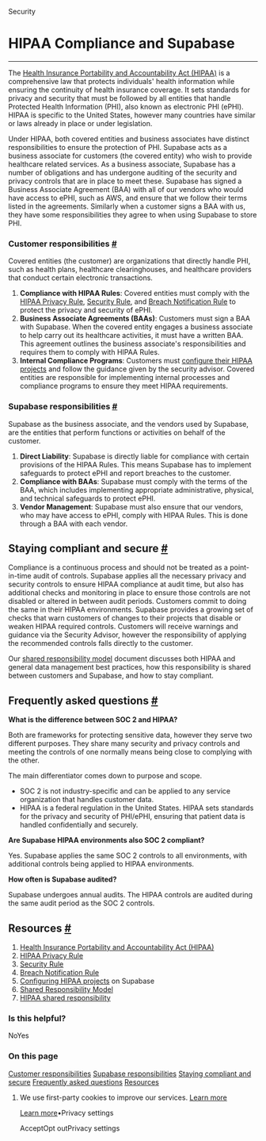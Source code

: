 Security

# HIPAA Compliance and Supabase

* * *

The [Health Insurance Portability and Accountability Act (HIPAA)](https://www.hhs.gov/hipaa/for-professionals/privacy/laws-regulations/index.html) is a comprehensive law that protects individuals' health information while ensuring the continuity of health insurance coverage. It sets standards for privacy and security that must be followed by all entities that handle Protected Health Information (PHI), also known as electronic PHI (ePHI). HIPAA is specific to the United States, however many countries have similar or laws already in place or under legislation.

Under HIPAA, both covered entities and business associates have distinct responsibilities to ensure the protection of PHI. Supabase acts as a business associate for customers (the covered entity) who wish to provide healthcare related services. As a business associate, Supabase has a number of obligations and has undergone auditing of the security and privacy controls that are in place to meet these. Supabase has signed a Business Associate Agreement (BAA) with all of our vendors who would have access to ePHI, such as AWS, and ensure that we follow their terms listed in the agreements. Similarly when a customer signs a BAA with us, they have some responsibilities they agree to when using Supabase to store PHI.

### Customer responsibilities [\#](https://supabase.com/docs/guides/security/hipaa-compliance\#customer-responsibilities)

Covered entities (the customer) are organizations that directly handle PHI, such as health plans, healthcare clearinghouses, and healthcare providers that conduct certain electronic transactions.

1. **Compliance with HIPAA Rules**: Covered entities must comply with the [HIPAA Privacy Rule](https://www.hhs.gov/hipaa/for-professionals/privacy/index.html), [Security Rule](https://www.hhs.gov/hipaa/for-professionals/security/index.html), and [Breach Notification Rule](https://www.hhs.gov/hipaa/for-professionals/breach-notification/index.html) to protect the privacy and security of ePHI.
2. **Business Associate Agreements (BAAs)**: Customers must sign a BAA with Supabase. When the covered entity engages a business associate to help carry out its healthcare activities, it must have a written BAA. This agreement outlines the business associate's responsibilities and requires them to comply with HIPAA Rules.
3. **Internal Compliance Programs**: Customers must [configure their HIPAA projects](https://supabase.com/docs/guides/platform/hipaa-projects) and follow the guidance given by the security advisor. Covered entities are responsible for implementing internal processes and compliance programs to ensure they meet HIPAA requirements.

### Supabase responsibilities [\#](https://supabase.com/docs/guides/security/hipaa-compliance\#supabase-responsibilities)

Supabase as the business associate, and the vendors used by Supabase, are the entities that perform functions or activities on behalf of the customer.

1. **Direct Liability**: Supabase is directly liable for compliance with certain provisions of the HIPAA Rules. This means Supabase has to implement safeguards to protect ePHI and report breaches to the customer.
2. **Compliance with BAAs**: Supabase must comply with the terms of the BAA, which includes implementing appropriate administrative, physical, and technical safeguards to protect ePHI.
3. **Vendor Management**: Supabase must also ensure that our vendors, who may have access to ePHI, comply with HIPAA Rules. This is done through a BAA with each vendor.

## Staying compliant and secure [\#](https://supabase.com/docs/guides/security/hipaa-compliance\#staying-compliant-and-secure)

Compliance is a continuous process and should not be treated as a point-in-time audit of controls. Supabase applies all the necessary privacy and security controls to ensure HIPAA compliance at audit time, but also has additional checks and monitoring in place to ensure those controls are not disabled or altered in between audit periods. Customers commit to doing the same in their HIPAA environments. Supabase provides a growing set of checks that warn customers of changes to their projects that disable or weaken HIPAA required controls. Customers will receive warnings and guidance via the Security Advisor, however the responsibility of applying the recommended controls falls directly to the customer.

Our [shared responsibility model](https://supabase.com/docs/guides/deployment/shared-responsibility-model#managing-healthcare-data) document discusses both HIPAA and general data management best practices, how this responsibility is shared between customers and Supabase, and how to stay compliant.

## Frequently asked questions [\#](https://supabase.com/docs/guides/security/hipaa-compliance\#frequently-asked-questions)

**What is the difference between SOC 2 and HIPAA?**

Both are frameworks for protecting sensitive data, however they serve two different purposes. They share many security and privacy controls and meeting the controls of one normally means being close to complying with the other.

The main differentiator comes down to purpose and scope.

- SOC 2 is not industry-specific and can be applied to any service organization that handles customer data.
- HIPAA is a federal regulation in the United States. HIPAA sets standards for the privacy and security of PHI/ePHI, ensuring that patient data is handled confidentially and securely.

**Are Supabase HIPAA environments also SOC 2 compliant?**

Yes. Supabase applies the same SOC 2 controls to all environments, with additional controls being applied to HIPAA environments.

**How often is Supabase audited?**

Supabase undergoes annual audits. The HIPAA controls are audited during the same audit period as the SOC 2 controls.

## Resources [\#](https://supabase.com/docs/guides/security/hipaa-compliance\#resources)

1. [Health Insurance Portability and Accountability Act (HIPAA)](https://www.hhs.gov/hipaa/for-professionals/privacy/laws-regulations/index.html)
2. [HIPAA Privacy Rule](https://www.hhs.gov/hipaa/for-professionals/privacy/index.html)
3. [Security Rule](https://www.hhs.gov/hipaa/for-professionals/security/index.html)
4. [Breach Notification Rule](https://www.hhs.gov/hipaa/for-professionals/breach-notification/index.html)
5. [Configuring HIPAA projects](https://supabase.com/docs/guides/platform/hipaa-projects) on Supabase
6. [Shared Responsibility Model](https://supabase.com/docs/guides/deployment/shared-responsibility-model)
7. [HIPAA shared responsibility](https://supabase.com/docs/guides/deployment/shared-responsibility-model#managing-healthcare-data)

### Is this helpful?

NoYes

### On this page

[Customer responsibilities](https://supabase.com/docs/guides/security/hipaa-compliance#customer-responsibilities) [Supabase responsibilities](https://supabase.com/docs/guides/security/hipaa-compliance#supabase-responsibilities) [Staying compliant and secure](https://supabase.com/docs/guides/security/hipaa-compliance#staying-compliant-and-secure) [Frequently asked questions](https://supabase.com/docs/guides/security/hipaa-compliance#frequently-asked-questions) [Resources](https://supabase.com/docs/guides/security/hipaa-compliance#resources)

1. We use first-party cookies to improve our services. [Learn more](https://supabase.com/privacy#8-cookies-and-similar-technologies-used-on-our-european-services)



   [Learn more](https://supabase.com/privacy#8-cookies-and-similar-technologies-used-on-our-european-services)•Privacy settings





   AcceptOpt outPrivacy settings